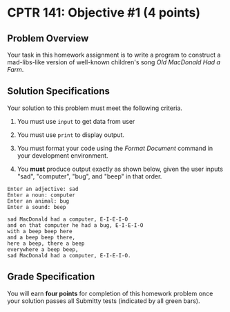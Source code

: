 # CPTR 141: Objective #1 (4 points)

## Problem Overview

Your task in this homework assignment is to write a program to construct a mad-libs-like version of well-known children's song *Old MacDonald Had a Farm*.

## Solution Specifications

Your solution to this problem must meet the following criteria.

1. You must use `input` to get data from user

2. You must use `print` to display output.

3. You must format your code using the *Format Document* command in your development environment.

4. You **must** produce output exactly as shown below, given the user inputs "sad", "computer", "bug", and "beep" in that order.

```text
Enter an adjective: sad
Enter a noun: computer
Enter an animal: bug
Enter a sound: beep

sad MacDonald had a computer, E-I-E-I-O
and on that computer he had a bug, E-I-E-I-O
with a beep beep here
and a beep beep there,
here a beep, there a beep
everywhere a beep beep,
sad MacDonald had a computer, E-I-E-I-O.
```

## Grade Specification

You will earn **four points** for completion of this homework problem once your solution passes all Submitty tests (indicated by all green bars).
